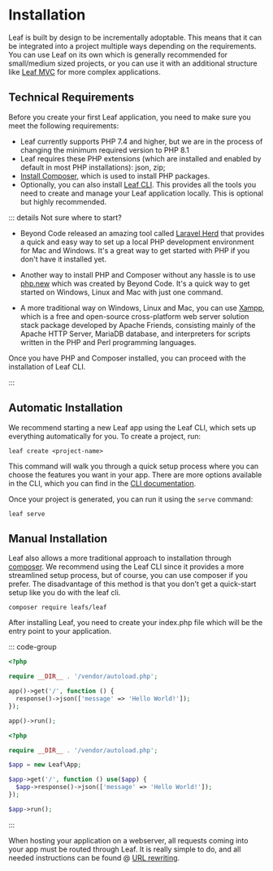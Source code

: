 # Installation

<!-- markdownlint-disable no-inline-html -->

<script setup>
import VideoModal from '@theme/components/shared/VideoModal.vue';
</script>

Leaf is built by design to be incrementally adoptable. This means that it can be integrated into a project multiple ways depending on the requirements. You can use Leaf on its own which is generally recommended for small/medium sized projects, or you can use it with an additional structure like [Leaf MVC](/docs/mvc/) for more complex applications.

## Technical Requirements

Before you create your first Leaf application, you need to make sure you meet the following requirements:

- Leaf currently supports PHP 7.4 and higher, but we are in the process of changing the minimum required version to PHP 8.1
- Leaf requires these PHP extensions (which are installed and enabled by default in most PHP installations): json, zip;
- [Install Composer](https://getcomposer.org/download/), which is used to install PHP packages.
- Optionally, you can also install [Leaf CLI](/docs/cli/). This provides all the tools you need to create and manage your Leaf application locally. This is optional but highly recommended.

::: details Not sure where to start?

- Beyond Code released an amazing tool called [Laravel Herd](https://herd.laravel.com/) that provides a quick and easy way to set up a local PHP development environment for Mac and Windows. It's a great way to get started with PHP if you don't have it installed yet.

- Another way to install PHP and Composer without any hassle is to use [php.new](https://php.new/) which was created by Beyond Code. It's a quick way to get started on Windows, Linux and Mac with just one command.

- A more traditional way on Windows, Linux and Mac, you can use [Xampp](https://www.apachefriends.org/), which is a free and open-source cross-platform web server solution stack package developed by Apache Friends, consisting mainly of the Apache HTTP Server, MariaDB database, and interpreters for scripts written in the PHP and Perl programming languages.

Once you have PHP and Composer installed, you can proceed with the installation of Leaf CLI.

:::

## Automatic Installation

We recommend starting a new Leaf app using the Leaf CLI, which sets up everything automatically for you. To create a project, run:

```bash:no-line-numbers
leaf create <project-name>
```

This command will walk you through a quick setup process where you can choose the features you want in your app. There are more options available in the CLI, which you can find in the [CLI documentation](/docs/cli/).

Once your project is generated, you can run it using the `serve` command:

```bash:no-line-numbers
leaf serve
```

<VideoModal
  buttonText="Setup a project via CLI"
  subject="Watch the leaf installation walkthrough"
  videoUrl="https://www.youtube.com/embed/PuOk5xqTIsA"
/>

## Manual Installation

<!-- <VideoModal
  subject="Watch the composer setup on youtube"
  description="Learn how to set up a leaf app with composer."
  link="https://www.youtube.com/watch?v=t-pNURSTOKw"
/> -->

Leaf also allows a more traditional approach to installation through [composer](https://getcomposer.org/). We recommend using the Leaf CLI since it provides a more streamlined setup process, but of course, you can use composer if you prefer. The disadvantage of this method is that you don't get a quick-start setup like you do with the leaf cli.

```bash:no-line-numbers
composer require leafs/leaf
```

After installing Leaf, you need to create your index.php file which will be the entry point to your application.

::: code-group

```php [Functional Mode]
<?php

require __DIR__ . '/vendor/autoload.php';

app()->get('/', function () {
  response()->json(['message' => 'Hello World!']);
});

app()->run();
```

```php [Class Mode]
<?php

require __DIR__ . '/vendor/autoload.php';

$app = new Leaf\App;

$app->get('/', function () use($app) {
  $app->response()->json(['message' => 'Hello World!']);
});

$app->run();
```

:::

When hosting your application on a webserver, all requests coming into your app must be routed through Leaf. It is really simple to do, and all needed instructions can be found @ [URL rewriting](/docs/routing/url-rewriting).
